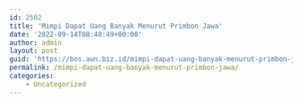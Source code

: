 ```yaml
---
id: 2502
title: 'Mimpi Dapat Uang Banyak Menurut Primbon Jawa'
date: '2022-09-14T08:48:49+00:00'
author: admin
layout: post
guid: 'https://bos.awn.biz.id/mimpi-dapat-uang-banyak-menurut-primbon-jawa/'
permalink: /mimpi-dapat-uang-banyak-menurut-primbon-jawa/
categories:
    - Uncategorized
---
```


